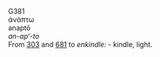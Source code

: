 <body>
  <p>G381<br>  ἀνάπτω  <br> anaptō  <br><i>an-ap‘-to </i><br>From <a href="g0303.htm">303</a> and <a href="g0681.htm">681</a>  to <i>enkindle:</i> - kindle, light.<br></p>
 </body>